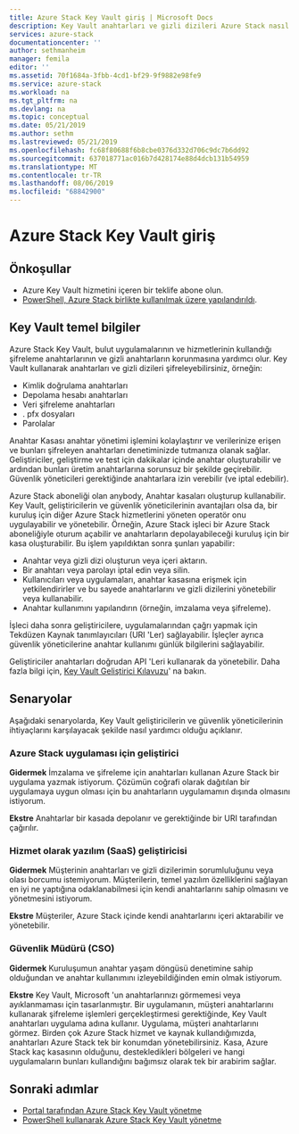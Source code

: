 ```yaml
---
title: Azure Stack Key Vault giriş | Microsoft Docs
description: Key Vault anahtarları ve gizli dizileri Azure Stack nasıl yönettiğini öğrenin.
services: azure-stack
documentationcenter: ''
author: sethmanheim
manager: femila
editor: ''
ms.assetid: 70f1684a-3fbb-4cd1-bf29-9f9882e98fe9
ms.service: azure-stack
ms.workload: na
ms.tgt_pltfrm: na
ms.devlang: na
ms.topic: conceptual
ms.date: 05/21/2019
ms.author: sethm
ms.lastreviewed: 05/21/2019
ms.openlocfilehash: fc68f80688f6b8cbe0376d332d706c9dc7b6dd92
ms.sourcegitcommit: 637018771ac016b7d428174e88d4dcb131b54959
ms.translationtype: MT
ms.contentlocale: tr-TR
ms.lasthandoff: 08/06/2019
ms.locfileid: "68842900"
---
```

# <a name="introduction-to-key-vault-in-azure-stack"></a>Azure Stack Key Vault giriş

## <a name="prerequisites"></a>Önkoşullar

* Azure Key Vault hizmetini içeren bir teklife abone olun.  
* [PowerShell, Azure Stack birlikte kullanılmak üzere yapılandırıldı](azure-stack-powershell-configure-user.md).

## <a name="key-vault-basics"></a>Key Vault temel bilgiler

Azure Stack Key Vault, bulut uygulamalarının ve hizmetlerinin kullandığı şifreleme anahtarlarının ve gizli anahtarların korunmasına yardımcı olur. Key Vault kullanarak anahtarları ve gizli dizileri şifreleyebilirsiniz, örneğin:

* Kimlik doğrulama anahtarları
* Depolama hesabı anahtarları
* Veri şifreleme anahtarları
* . pfx dosyaları
* Parolalar

Anahtar Kasası anahtar yönetimi işlemini kolaylaştırır ve verilerinize erişen ve bunları şifreleyen anahtarları denetiminizde tutmanıza olanak sağlar. Geliştiriciler, geliştirme ve test için dakikalar içinde anahtar oluşturabilir ve ardından bunları üretim anahtarlarına sorunsuz bir şekilde geçirebilir. Güvenlik yöneticileri gerektiğinde anahtarlara izin verebilir (ve iptal edebilir).

Azure Stack aboneliği olan anybody, Anahtar kasaları oluşturup kullanabilir. Key Vault, geliştiricilerin ve güvenlik yöneticilerinin avantajları olsa da, bir kuruluş için diğer Azure Stack hizmetlerini yöneten operatör onu uygulayabilir ve yönetebilir. Örneğin, Azure Stack işleci bir Azure Stack aboneliğiyle oturum açabilir ve anahtarların depolayabileceği kuruluş için bir kasa oluşturabilir. Bu işlem yapıldıktan sonra şunları yapabilir:

* Anahtar veya gizli dizi oluşturun veya içeri aktarın.
* Bir anahtarı veya parolayı iptal edin veya silin.
* Kullanıcıları veya uygulamaları, anahtar kasasına erişmek için yetkilendirirler ve bu sayede anahtarlarını ve gizli dizilerini yönetebilir veya kullanabilir.
* Anahtar kullanımını yapılandırın (örneğin, imzalama veya şifreleme).

İşleci daha sonra geliştiricilere, uygulamalarından çağrı yapmak için Tekdüzen Kaynak tanımlayıcıları (URI 'Ler) sağlayabilir. İşleçler ayrıca güvenlik yöneticilerine anahtar kullanımı günlük bilgilerini sağlayabilir.

Geliştiriciler anahtarları doğrudan API 'Leri kullanarak da yönetebilir. Daha fazla bilgi için, [Key Vault Geliştirici Kılavuzu](/azure/key-vault/key-vault-developers-guide)' na bakın.

## <a name="scenarios"></a>Senaryolar

Aşağıdaki senaryolarda, Key Vault geliştiricilerin ve güvenlik yöneticilerinin ihtiyaçlarını karşılayacak şekilde nasıl yardımcı olduğu açıklanır.

### <a name="developer-for-an-azure-stack-app"></a>Azure Stack uygulaması için geliştirici

**Gidermek** İmzalama ve şifreleme için anahtarları kullanan Azure Stack bir uygulama yazmak istiyorum. Çözümün coğrafi olarak dağıtılan bir uygulamaya uygun olması için bu anahtarların uygulamamın dışında olmasını istiyorum.

**Ekstre** Anahtarlar bir kasada depolanır ve gerektiğinde bir URI tarafından çağırılır.

### <a name="developer-for-software-as-a-service-saas"></a>Hizmet olarak yazılım (SaaS) geliştiricisi

**Gidermek** Müşterinin anahtarları ve gizli dizilerimin sorumluluğunu veya olası borcumu istemiyorum. Müşterilerin, temel yazılım özelliklerini sağlayan en iyi ne yaptığına odaklanabilmesi için kendi anahtarlarını sahip olmasını ve yönetmesini istiyorum.

**Ekstre** Müşteriler, Azure Stack içinde kendi anahtarlarını içeri aktarabilir ve yönetebilir.

### <a name="chief-security-officer-cso"></a>Güvenlik Müdürü (CSO)

**Gidermek** Kuruluşumun anahtar yaşam döngüsü denetimine sahip olduğundan ve anahtar kullanımını izleyebildiğinden emin olmak istiyorum.

**Ekstre** Key Vault, Microsoft 'un anahtarlarınızı görmemesi veya ayıklanmaması için tasarlanmıştır. Bir uygulamanın, müşteri anahtarlarını kullanarak şifreleme işlemleri gerçekleştirmesi gerektiğinde, Key Vault anahtarları uygulama adına kullanır. Uygulama, müşteri anahtarlarını görmez. Birden çok Azure Stack hizmet ve kaynak kullandığımızda, anahtarları Azure Stack tek bir konumdan yönetebilirsiniz. Kasa, Azure Stack kaç kasasının olduğunu, destekledikleri bölgeleri ve hangi uygulamaların bunları kullandığını bağımsız olarak tek bir arabirim sağlar.

## <a name="next-steps"></a>Sonraki adımlar

* [Portal tarafından Azure Stack Key Vault yönetme](azure-stack-key-vault-manage-portal.md)  
* [PowerShell kullanarak Azure Stack Key Vault yönetme](azure-stack-key-vault-manage-powershell.md)
